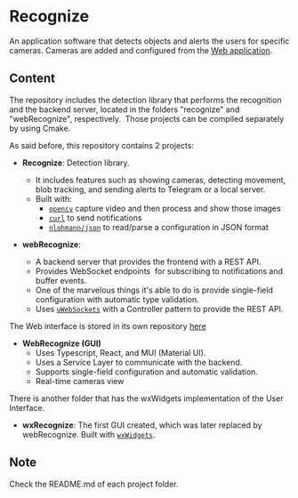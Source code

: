 # Recognize
An application software that detects objects and alerts the users for specific cameras. Cameras are added and configured from the [Web application](https://github.com/enzo418/WebRecognize).

## **Content**
The repository includes the detection library that performs the recognition and the backend server, located in the folders "recognize" and "webRecognize", respectively. 
Those projects can be compiled separately by using Cmake.

As said before, this repository contains 2 projects:

- **Recognize**: Detection library. 
	- It includes features such as showing cameras, detecting movement, blob tracking, and sending alerts to Telegram or a local server.
	- Built with:
		- [`opencv`](https://opencv.org/) capture video and then process and show those images
		- [`curl`](https://curl.se/) to send notifications
		- [`nlohmann/json`](https://github.com/nlohmann/json) to read/parse a configuration in JSON format

- **webRecognize**: 
	- A backend server that provides the frontend with a REST API.
	- Provides WebSocket endpoints  for subscribing to notifications and buffer events.
	- One of the marvelous things it's able to do is provide single-field configuration with automatic type validation.
	- Uses [`uWebSockets`](https://github.com/uNetworking/uWebSockets/) with a Controller pattern to provide the REST API.

The Web interface is stored in its own repository [here](https://github.com/enzo418/WebRecognize)
- **WebRecognize (GUI)**
	- Uses Typescript, React, and MUI (Material UI).
	- Uses a Service Layer to communicate with the backend.
	- Supports single-field configuration and automatic validation.
	- Real-time cameras view

There is another folder that has the wxWidgets implementation of the User Interface.
- **wxRecognize**: The first GUI created, which was later replaced by webRecognize. Built with [`wxWidgets`](wxwidgets.org).

## Note
Check the README.md of each project folder.